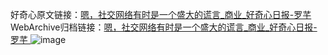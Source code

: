 好奇心原文链接：[嗯，社交网络有时是一个盛大的谎言_商业_好奇心日报-罗芊 ](https://www.qdaily.com/articles/11895.html)
WebArchive归档链接：[嗯，社交网络有时是一个盛大的谎言_商业_好奇心日报-罗芊 ](http://web.archive.org/web/20190623171608/https://www.qdaily.com/articles/11895.html)
![image](http://ww3.sinaimg.cn/large/007d5XDply1g3wbcj85cej30u02z7b29)